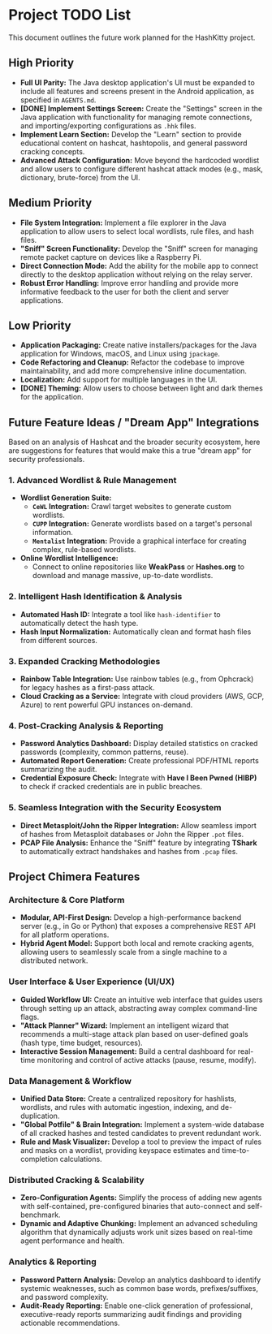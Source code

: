 # Project TODO List

This document outlines the future work planned for the HashKitty project.

## High Priority
- **Full UI Parity:** The Java desktop application's UI must be expanded to include all features and screens present in the Android application, as specified in `AGENTS.md`.
- **[DONE] Implement Settings Screen:** Create the "Settings" screen in the Java application with functionality for managing remote connections, and importing/exporting configurations as `.hhk` files.
- **Implement Learn Section:** Develop the "Learn" section to provide educational content on hashcat, hashtopolis, and general password cracking concepts.
- **Advanced Attack Configuration:** Move beyond the hardcoded wordlist and allow users to configure different hashcat attack modes (e.g., mask, dictionary, brute-force) from the UI.

## Medium Priority
- **File System Integration:** Implement a file explorer in the Java application to allow users to select local wordlists, rule files, and hash files.
- **"Sniff" Screen Functionality:** Develop the "Sniff" screen for managing remote packet capture on devices like a Raspberry Pi.
- **Direct Connection Mode:** Add the ability for the mobile app to connect directly to the desktop application without relying on the relay server.
- **Robust Error Handling:** Improve error handling and provide more informative feedback to the user for both the client and server applications.

## Low Priority
- **Application Packaging:** Create native installers/packages for the Java application for Windows, macOS, and Linux using `jpackage`.
- **Code Refactoring and Cleanup:** Refactor the codebase to improve maintainability, and add more comprehensive inline documentation.
- **Localization:** Add support for multiple languages in the UI.
- **[DONE] Theming:** Allow users to choose between light and dark themes for the application.

## Future Feature Ideas / "Dream App" Integrations

Based on an analysis of Hashcat and the broader security ecosystem, here are suggestions for features that would make this a true "dream app" for security professionals.

### 1. Advanced Wordlist & Rule Management
- **Wordlist Generation Suite:**
  - **`CeWL` Integration:** Crawl target websites to generate custom wordlists.
  - **`CUPP` Integration:** Generate wordlists based on a target's personal information.
  - **`Mentalist` Integration:** Provide a graphical interface for creating complex, rule-based wordlists.
- **Online Wordlist Intelligence:**
  - Connect to online repositories like **WeakPass** or **Hashes.org** to download and manage massive, up-to-date wordlists.

### 2. Intelligent Hash Identification & Analysis
- **Automated Hash ID:** Integrate a tool like `hash-identifier` to automatically detect the hash type.
- **Hash Input Normalization:** Automatically clean and format hash files from different sources.

### 3. Expanded Cracking Methodologies
- **Rainbow Table Integration:** Use rainbow tables (e.g., from Ophcrack) for legacy hashes as a first-pass attack.
- **Cloud Cracking as a Service:** Integrate with cloud providers (AWS, GCP, Azure) to rent powerful GPU instances on-demand.

### 4. Post-Cracking Analysis & Reporting
- **Password Analytics Dashboard:** Display detailed statistics on cracked passwords (complexity, common patterns, reuse).
- **Automated Report Generation:** Create professional PDF/HTML reports summarizing the audit.
- **Credential Exposure Check:** Integrate with **Have I Been Pwned (HIBP)** to check if cracked credentials are in public breaches.

### 5. Seamless Integration with the Security Ecosystem
- **Direct Metasploit/John the Ripper Integration:** Allow seamless import of hashes from Metasploit databases or John the Ripper `.pot` files.
- **PCAP File Analysis:** Enhance the "Sniff" feature by integrating **TShark** to automatically extract handshakes and hashes from `.pcap` files.

## Project Chimera Features

### Architecture & Core Platform
- **Modular, API-First Design:** Develop a high-performance backend server (e.g., in Go or Python) that exposes a comprehensive REST API for all platform operations.
- **Hybrid Agent Model:** Support both local and remote cracking agents, allowing users to seamlessly scale from a single machine to a distributed network.

### User Interface & User Experience (UI/UX)
- **Guided Workflow UI:** Create an intuitive web interface that guides users through setting up an attack, abstracting away complex command-line flags.
- **"Attack Planner" Wizard:** Implement an intelligent wizard that recommends a multi-stage attack plan based on user-defined goals (hash type, time budget, resources).
- **Interactive Session Management:** Build a central dashboard for real-time monitoring and control of active attacks (pause, resume, modify).

### Data Management & Workflow
- **Unified Data Store:** Create a centralized repository for hashlists, wordlists, and rules with automatic ingestion, indexing, and de-duplication.
- **"Global Potfile" & Brain Integration:** Implement a system-wide database of all cracked hashes and tested candidates to prevent redundant work.
- **Rule and Mask Visualizer:** Develop a tool to preview the impact of rules and masks on a wordlist, providing keyspace estimates and time-to-completion calculations.

### Distributed Cracking & Scalability
- **Zero-Configuration Agents:** Simplify the process of adding new agents with self-contained, pre-configured binaries that auto-connect and self-benchmark.
- **Dynamic and Adaptive Chunking:** Implement an advanced scheduling algorithm that dynamically adjusts work unit sizes based on real-time agent performance and health.

### Analytics & Reporting
- **Password Pattern Analysis:** Develop an analytics dashboard to identify systemic weaknesses, such as common base words, prefixes/suffixes, and password complexity.
- **Audit-Ready Reporting:** Enable one-click generation of professional, executive-ready reports summarizing audit findings and providing actionable recommendations.
